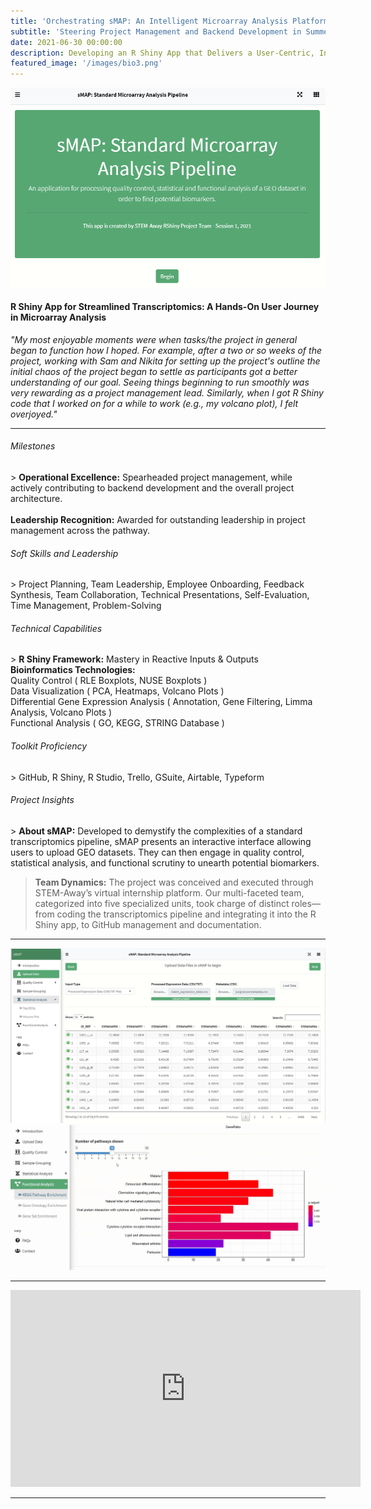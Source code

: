 ```yaml
---
title: 'Orchestrating sMAP: An Intelligent Microarray Analysis Platform'
subtitle: 'Steering Project Management and Backend Development in Summer 2021'
date: 2021-06-30 00:00:00
description: Developing an R Shiny App that Delivers a User-Centric, Interactive Transcriptomics Analysis Experience
featured_image: '/images/bio3.png'
---
```


![](/images/app1.PNG)

<h4>R Shiny App for Streamlined Transcriptomics: A Hands-On User Journey in Microarray Analysis</h4>

<em>"My most enjoyable moments were when tasks/the project in general began to function how I hoped. For example, after a two or so weeks of the project, working with Sam and Nikita for setting up the project's outline the initial chaos of the project began to settle as participants got a better understanding of our goal. Seeing things beginning to run smoothly was very rewarding as a project management lead. Similarly, when I got R Shiny code that I worked on for a while to work (e.g., my volcano plot), I felt overjoyed."</em>

<hr>
  
<h6> Milestones </h6>
> <b>Operational Excellence:</b> Spearheaded project management, while actively contributing to backend development and the overall project architecture.
<br><br> <b>Leadership Recognition:</b> Awarded for outstanding leadership in project management across the pathway.

<h6> Soft Skills and Leadership </h6>
> Project Planning, Team Leadership, Employee Onboarding, Feedback Synthesis, Team Collaboration, Technical Presentations, Self-Evaluation, Time Management, Problem-Solving

<h6> Technical Capabilities </h6>
> <b>R Shiny Framework:</b> Mastery in Reactive Inputs & Outputs
<br> <b>Bioinformatics Technologies:</b> <br>Quality Control ( RLE Boxplots, NUSE Boxplots ) <br>Data Visualization ( PCA, Heatmaps, Volcano Plots )
<br>Differential Gene Expression Analysis ( Annotation, Gene Filtering, Limma Analysis, Volcano Plots ) <br>Functional Analysis ( GO, KEGG, STRING Database )

<h6> Toolkit Proficiency </h6>
> GitHub, R Shiny, R Studio, Trello, GSuite, Airtable, Typeform

<h6> Project Insights </h6>
> <b>About sMAP:</b> Developed to demystify the complexities of a standard transcriptomics pipeline, sMAP presents an interactive interface allowing users to upload GEO datasets. They can then engage in quality control, statistical analysis, and functional scrutiny to unearth potential biomarkers.

> <b>Team Dynamics:</b> The project was conceived and executed through STEM-Away’s virtual internship platform. Our multi-faceted team, categorized into five specialized units, took charge of distinct roles—from coding the transcriptomics pipeline and integrating it into the R Shiny app, to GitHub management and documentation.

---

<div class="gallery" data-columns="1">
	<img src="/images/app2.PNG">
	<img src="/images/app3.png">
</div>


---


<iframe width="560" height="315" src="https://www.youtube.com/embed/glNGYAW3y7o" frameborder="0" allow="accelerometer; autoplay; clipboard-write; encrypted-media; gyroscope; picture-in-picture" allowfullscreen></iframe>


---


